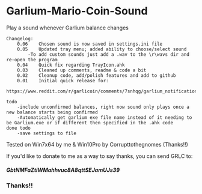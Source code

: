 # Garlium-Mario-Coin-Sound

Play a sound whenever Garlium balance changes

```
Changelog:
	0.06	Chosen sound is now saved in settings.ini file
	0.05	Updated tray menu; added ability to choose/select sound
		-To add custom sounds just add a .wav to the \r\wavs dir and re-open the program
	0.04	Quick fix regarding TrayIcon.ahk
	0.03	Cleaned up comments, readme & code a bit
	0.02	Cleanup code, add/polish features and add to github
	0.01	Initial quick release for:
		https://www.reddit.com/r/garlicoin/comments/7snhqg/garlium_notification_mario_coin_sound/
		
todo
	-include unconfirmed balances, right now sound only plays once a new balance starts being confirmed
	-Automatically get garlium exe file name instead of it needing to be Garlium.exe or if different then specified in the .ahk code
done todo
	-save settings to file
```

Tested on Win7x64 by me & Win10Pro by Corrupttothegnomes (Thanks!!)

If you'd like to donate to me as a way to say thanks, you can send GRLC to:

##### GbtNMFaZtiWMahhvuc8A8qttSEJamUJs39

### Thanks!!